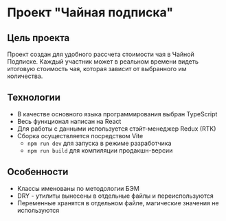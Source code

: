 # Проект "Чайная подписка"

## Цель проекта

Проект создан для удобного рассчета стоимости чая в Чайной Подписке. Каждый участник может в реальном времени видеть итоговую стоимость чая, которая зависит от выбранного им количества.

## Технологии

- В качестве основного языка программирования выбран TypeScript
- Весь функционал написан на React
- Для работы с данными используется стэйт-менеджер Redux (RTK)
- Сборка осуществляется посредством Vite
  - `npm run dev` для запуска в режиме разработчика
  - `npm run build` для компиляции продакшн-версии

## Особенности

- Классы именованы по методологии БЭМ
- DRY - утилиты вынесены в отдельные файлы и переиспользуются
- Переменные хранятся в отдельном файле, магические значения не используются
